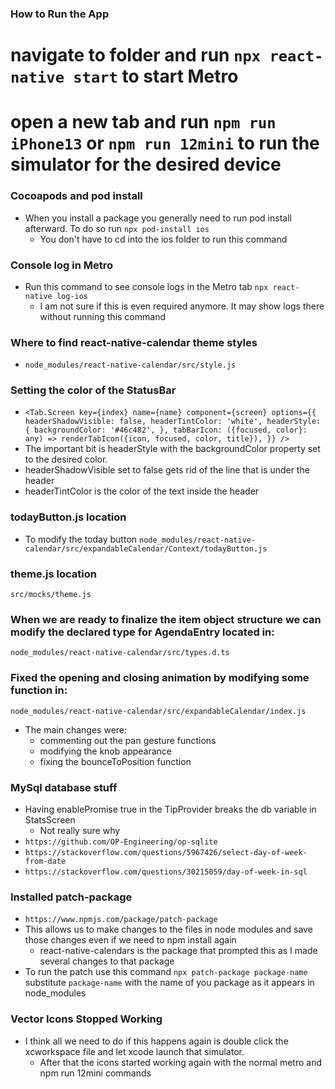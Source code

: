 ### How to Run the App

# navigate to folder and run `npx react-native start` to start Metro

# open a new tab and run `npm run iPhone13` or `npm run 12mini` to run the simulator for the desired device

### Cocoapods and pod install

- When you install a package you generally need to run pod install afterward. To do so run `npx pod-install ios`
  - You don't have to cd into the ios folder to run this command

### Console log in Metro

- Run this command to see console logs in the Metro tab `npx react-native log-ios`
  - I am not sure if this is even required anymore. It may show logs there without running this command

### Where to find react-native-calendar theme styles

- `node_modules/react-native-calendar/src/style.js`

### Setting the color of the StatusBar

- `<Tab.Screen
      key={index}
      name={name}
      component={screen}
      options={{
        headerShadowVisible: false,
        headerTintColor: 'white',
        headerStyle: {
          backgroundColor: '#46c482',
        },
        tabBarIcon: ({focused, color}: any) =>
          renderTabIcon({icon, focused, color, title}),
      }}
    />`
- The important bit is headerStyle with the backgroundColor property set to the desired color.
- headerShadowVisible set to false gets rid of the line that is under the header
- headerTintColor is the color of the text inside the header

### todayButton.js location
- To modify the today button
`node_modules/react-native-calendar/src/expandableCalendar/Context/todayButton.js`

### theme.js location
`src/mocks/theme.js`

### When we are ready to finalize the item object structure we can modify the declared type for AgendaEntry located in:
`node_modules/react-native-calendar/src/types.d.ts`

### Fixed the opening and closing animation by modifying some function in:
`node_modules/react-native-calendar/src/expandableCalendar/index.js`
- The main changes were: 
  - commenting out the pan gesture functions
  - modifying the knob appearance 
  - fixing the bounceToPosition function 

### MySql database stuff
  - Having enablePromise true in the TipProvider breaks the db variable in StatsScreen
    - Not really sure why
  - `https://github.com/OP-Engineering/op-sqlite`
  - `https://stackoverflow.com/questions/5967426/select-day-of-week-from-date`
  - `https://stackoverflow.com/questions/30215059/day-of-week-in-sql`

### Installed patch-package
  - `https://www.npmjs.com/package/patch-package`
  - This allows us to make changes to the files in node modules and save those changes even if we need to npm install again
    - react-native-calendars is the package that prompted this as I made several changes to that package
  - To run the patch use this command `npx patch-package package-name` substitute `package-name` with the name of you package as it appears in node_modules

### Vector Icons Stopped Working
- I think all we need to do if this happens again is double click the xcworkspace file and let xcode launch that simulator. 
  - After that the icons started working again with the normal metro and npm run 12mini commands